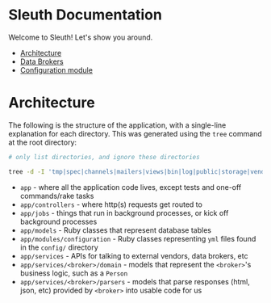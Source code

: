 # Sleuth Documentation

Welcome to Sleuth! Let's show you around.

- [Architecture](#Architecture)
- [Data Brokers](./data_brokers.md)
- [Configuration module](./configuration.md)

# Architecture

The following is the structure of the application, with a single-line explanation for each directory. This was generated
using the `tree` command at the root directory:

```bash
# only list directories, and ignore these directories

tree -d -I 'tmp|spec|channels|mailers|views|bin|log|public|storage|vendor'
```

- `app` - where all the application code lives, except tests and one-off commands/rake tasks
- `app/controllers` - where http(s) requests get routed to
- `app/jobs` - things that run in background processes, or kick off background processes
- `app/models` - Ruby classes that represent database tables
- `app/modules/configuration` - Ruby classes representing `yml` files found in the `config/` directory
- `app/services` - APIs for talking to external vendors, data brokers, etc
- `app/services/<broker>/domain` - models that represent the `<broker>`'s business logic, such as a `Person`
- `app/services/<broker>/parsers` - models that parse responses (html, json, etc) provided by `<broker>` into usable
  code for us

